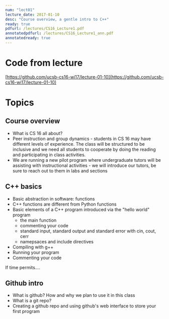 ```yaml
---
num: "lect01"
lecture_date: 2017-01-10
desc: "Course overview, a gentle intro to C++"
ready: true
pdfurl: /lectures/CS16_Lecture1.pdf
annotatedpdfurl: /lectures/CS16_Lecture1_ann.pdf
annotatedready: true 
---
```

# Code from lecture
[https://github.com/ucsb-cs16-wi17/lecture-01-10](https://github.com/ucsb-cs16-wi17/lecture-01-10)

# Topics

## Course overview
* What is CS 16 all about?
* Peer instruction and group dynamics - students in CS 16 may have different levels of experience. The class will be structured to be inclusive and we need all students to cooperate by doing the reading and participating in class activities.
* We are running a new pilot program where undergraduate tutors will be assisting with instructional activities - we will introduce our tutors, be sure to reach out to them in labs and sections 



## C++ basics 
* Basic abstraction in software: functions
* C++ functions are different from Python functions
* Basic elements of a C++ program introduced via the "hello world" program
    * the main function
    * commenting your code
    * standard input, standard output and standard error with cin, cout, cerr
    * namepsaces and include directives
* Compiling with g++
* Running your program
* Commenting your code

If time permits....

## Github intro
* What is github? How and why we plan to use it in this class
* What is a git repo?
* Creating a github repo and using github's web interface to store your first program
